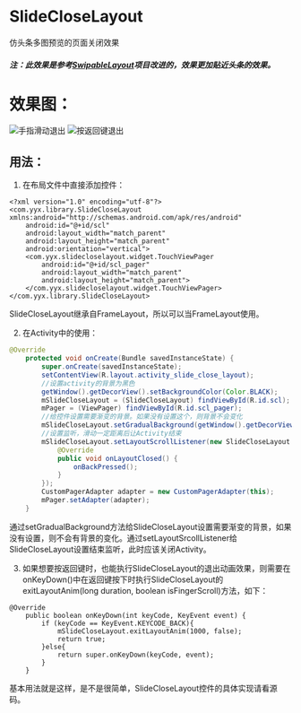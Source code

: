 # SlideCloseLayout
仿头条多图预览的页面关闭效果

##### 注：此效果是参考[SwipableLayout](https://github.com/SerhatSurguvec/SwipableLayout)项目改进的，效果更加贴近头条的效果。

# 效果图：
![手指滑动退出](https://github.com/xingxing-yan/SlideCloseLayout/blob/master/git/finger_exit.gif)
![按返回键退出](https://github.com/xingxing-yan/SlideCloseLayout/blob/master/git/back_exit.gif)

## 用法：
1. 在布局文件中直接添加控件：
```
<?xml version="1.0" encoding="utf-8"?>
<com.yyx.library.SlideCloseLayout xmlns:android="http://schemas.android.com/apk/res/android"
    android:id="@+id/scl"
    android:layout_width="match_parent"
    android:layout_height="match_parent"
    android:orientation="vertical">
    <com.yyx.slidecloselayout.widget.TouchViewPager
        android:id="@+id/scl_pager"
        android:layout_width="match_parent"
        android:layout_height="match_parent">
    </com.yyx.slidecloselayout.widget.TouchViewPager>
</com.yyx.library.SlideCloseLayout>
```
SlideCloseLayout继承自FrameLayout，所以可以当FrameLayout使用。

2. 在Activity中的使用：
```Java
@Override
    protected void onCreate(Bundle savedInstanceState) {
        super.onCreate(savedInstanceState);
        setContentView(R.layout.activity_slide_close_layout);
        //设置activity的背景为黑色
        getWindow().getDecorView().setBackgroundColor(Color.BLACK);
        mSlideCloseLayout = (SlideCloseLayout) findViewById(R.id.scl);
        mPager = (ViewPager) findViewById(R.id.scl_pager);
        //给控件设置需要渐变的背景。如果没有设置这个，则背景不会变化
        mSlideCloseLayout.setGradualBackground(getWindow().getDecorView().getBackground());
        //设置监听，滑动一定距离后让Activity结束
        mSlideCloseLayout.setLayoutScrollListener(new SlideCloseLayout.LayoutScrollListener() {
            @Override
            public void onLayoutClosed() {
                onBackPressed();
            }
        });
        CustomPagerAdapter adapter = new CustomPagerAdapter(this);
        mPager.setAdapter(adapter);
    }
```
通过setGradualBackground方法给SlideCloseLayout设置需要渐变的背景，如果没有设置，则不会有背景的变化。通过setLayoutSrcollListener给SlideCloseLayout设置结束监听，此时应该关闭Activity。

3. 如果想要按返回键时，也能执行SlideCloseLayout的退出动画效果，则需要在onKeyDown()中在返回键按下时执行SlideCloseLayout的exitLayoutAnim(long duration, boolean isFingerScroll)方法，如下：
```
@Override
    public boolean onKeyDown(int keyCode, KeyEvent event) {
        if (keyCode == KeyEvent.KEYCODE_BACK){
            mSlideCloseLayout.exitLayoutAnim(1000, false);
            return true;
        }else{
            return super.onKeyDown(keyCode, event);
        }
    }
```
基本用法就是这样，是不是很简单，SlideCloseLayout控件的具体实现请看源码。
